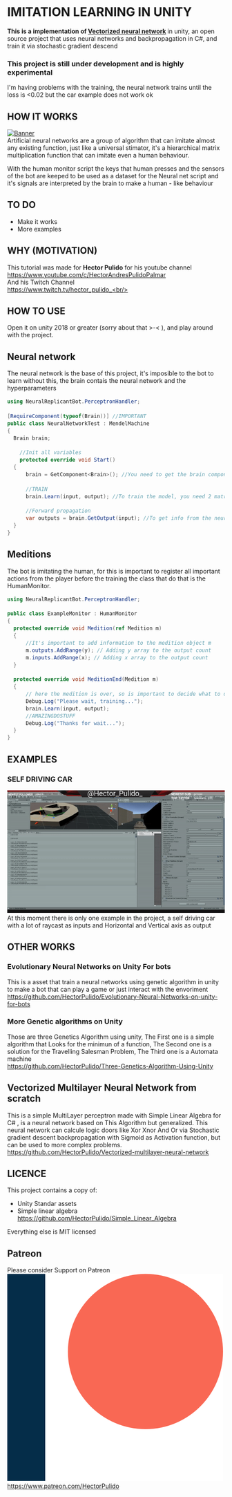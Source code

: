 # IMITATION LEARNING IN UNITY
<b>This is a implementation of [Vectorized neural network](https://github.com/HectorPulido/Vectorized-multilayer-neural-network) </b>in unity, an open source project that uses neural networks and backpropagation in C#, and train it via stochastic gradient descend  <br/>
### This project is still under development and is highly experimental
I'm having problems with the training, the neural network trains until the loss is <0.02 but the car example does not work ok 

## HOW IT WORKS
[![Banner](http://img.youtube.com/vi/HRYYxJd9qiA/0.jpg)](https://www.youtube.com/watch?v=HRYYxJd9qiA) <br/>
Artificial neural networks are a group of algorithm that can imitate almost any existing function, just like a universal stimator, it's a hierarchical matrix multiplication function that can imitate even a human behaviour.

With the human monitor script the keys that human presses and the sensors of the bot are keeped to be used as a dataset for the Neural net script and it's signals are interpreted by the brain to make a human - like behaviour 

## TO DO
- Make it works
- More examples

## WHY (MOTIVATION)
This tutorial was made for <b>Hector Pulido</b> for his youtube channel <br/>
https://www.youtube.com/c/HectorAndresPulidoPalmar <br/>
And his Twitch Channel<br/>
https://www.twitch.tv/hector_pulido_<br/>

## HOW TO USE
Open it on unity 2018 or greater (sorry about that >-< ), and play around with the project.

## Neural network
The neural network is the base of this project, it's imposible to the bot to learn without this, the brain contais the neural network and the hyperparameters
```csharp
using NeuralReplicantBot.PerceptronHandler;

[RequireComponent(typeof(Brain))] //IMPORTANT
public class NeuralNetworkTest : MendelMachine
{
  Brain brain;

	//Init all variables
	protected override void Start()
  {
      brain = GetComponent<Brain>(); //You need to get the brain component from the gameobject
      
      //TRAIN
      brain.Learn(input, output); //To train the model, you need 2 matrix (the shape depends of the brain)
      
      //Forward propagation
      var outputs = brain.GetOutput(input); //To get info from the neural network you need to set input
  }	
}
```
## Meditions 
The bot is imitating the human, for this is important to register all important actions from the player before the training the class that do that is the HumanMonitor.
```csharp
using NeuralReplicantBot.PerceptronHandler;

public class ExampleMonitor : HumanMonitor
{
  protected override void Medition(ref Medition m)
  {          
      //It's important to add information to the medition object m
      m.outputs.AddRange(y); // Adding y array to the output count
      m.inputs.AddRange(x); // Adding x array to the output count
  }

  protected override void MeditionEnd(Medition m)
  {
      // here the medition is over, so is important to decide what to do with the information eg. train the neural network
      Debug.Log("Please wait, training...");
      brain.Learn(input, output);            
      //AMAZINGDOSTUFF
      Debug.Log("Thanks for wait...");
  }
}
```

## EXAMPLES

### SELF DRIVING CAR
![Example](/Images/ExampleImage.gif) <br/>
At this moment there is only one example in the project, a self driving car with a lot of raycast as inputs and Horizontal and Vertical axis as output

## OTHER WORKS 
### Evolutionary Neural Networks on Unity For bots
This is a asset that train a neural networks using genetic algorithm in unity to make a bot that can play a game or just interact with the envoriment <br/>
https://github.com/HectorPulido/Evolutionary-Neural-Networks-on-unity-for-bots
### More Genetic algorithms on Unity
Those are three Genetics Algorithm using unity, The First one is a simple algorithm that Looks for the minimun of a function, The Second one is a solution for the Travelling Salesman Problem, The Third one is a Automata machine <br/>
https://github.com/HectorPulido/Three-Genetics-Algorithm-Using-Unity
## Vectorized Multilayer Neural Network from scratch
This is a simple MultiLayer perceptron made with Simple Linear Algebra for C# , is a neural network based on This Algorithm but generalized. This neural network can calcule logic doors like Xor Xnor And Or via Stochastic gradient descent backpropagation with Sigmoid as Activation function, but can be used to more complex problems. <br/>
https://github.com/HectorPulido/Vectorized-multilayer-neural-network

## LICENCE
This project contains a copy of:
* Unity Standar assets
* Simple linear algebra https://github.com/HectorPulido/Simple_Linear_Algebra

Everything else is MIT licensed

## Patreon
Please consider Support on Patreon<br/>
![Please consider support on patreon](/Images/Patreon.png)<br/>
https://www.patreon.com/HectorPulido
